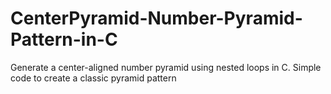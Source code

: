 # CenterPyramid-Number-Pyramid-Pattern-in-C
Generate a center-aligned number pyramid using nested loops in C. Simple code to create a classic pyramid pattern
